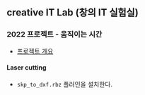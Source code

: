## creative IT Lab (창의 IT 실험실)


### 2022 프로젝트 - 움직이는 시간
- [프로젝트 개요](https://docs.google.com/document/d/1vDZptUCvegLbYKZPO6p1WA8nEdoBUIuwIHfPxirhh94/edit?usp=sharing)


#### Laser cutting
* `skp_to_dxf.rbz` 플러인을 설치한다. <br>

